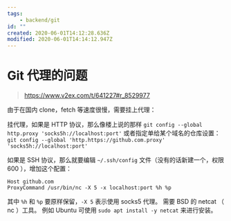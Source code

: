 ```yaml
---
tags:
    - backend/git
id: ""
created: 2020-06-01T14:12:28.636Z
modified: 2020-06-01T14:14:12.947Z
---
```

# Git 代理的问题
> https://www.v2ex.com/t/641227#r_8529977

由于在国内 clone，fetch 等速度很慢，需要挂上代理：

挂代理，如果是 HTTP 协议，那么像楼上说的那样
`git config --global http.proxy 'socks5h://localhost:port'`
或者指定单给某个域名的仓库设置：
`git config --global 'http.https://github.com.proxy' 'socks5h://localhost:port'`

如果是 SSH 协议，那么就要编辑 `~/.ssh/config` 文件（没有的话新建一个，权限 600 ），增加这个配置：
```
Host github.com
ProxyCommand /usr/bin/nc -X 5 -x localhost:port %h %p
```
其中 `%h` 和 `%p` 要原样保留，`-X 5` 表示使用 socks5 代理。
需要 BSD 的 netcat （ nc ）工具。
例如 Ubuntu 可使用 `sudo apt install -y netcat` 来进行安装。


